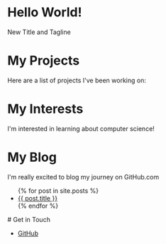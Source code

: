 # Hello World!
New Title and Tagline
# My Projects
Here are a list of projects I've been working on:

# My Interests
I'm interested in learning about computer science!

# My Blog
I'm really excited to blog my journey on GitHub.com
<ul>
  {% for post in site.posts %}
    <li>
      <a href="{{ post.url }}">{{ post.title }}</a>
    </li>
  {% endfor %}
</ul>
# Get in Touch
<ul>
<li><a href="https://github.com/{{ site.Abacus8800 }}">GitHub</a></li>
</ul>
